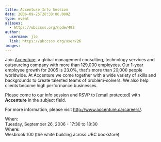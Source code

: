 ```yaml
---
title: Accenture Info Session 
date: 2006-09-25T20:30:00.000Z
type: event
aliases:
  - https://ubccsss.org/node/492
author:
  username: jlo
  link: https://ubccsss.org/user/26
images:
---
```


<div class="field field-name-body field-type-text-with-summary field-label-hidden"><div class="field-items"><div class="field-item even"><p>Join <a href="http://www.accenture.ca">Accenture</a>, a global management consulting, technology services and outsourcing company with more than 129,000 employees.  Our 1-year employee growth for 2005 is 23.0%, that&apos;s more than 20,000 people worldwide.  At Accenture we come together with a wide variety of skills and backgrounds to create talented teams of problem-solvers.  We also help clients become high performance businesses.</p>
<p>Please come to our info session and RSVP to <a href="/cdn-cgi/l/email-protection#2a494b584f4f5804594f585c43494f596a5f484904494b"><span class="__cf_email__" data-cfemail="701311021515025e0315020619131503300512135e1311">[email&#xA0;protected]</span></a> with <strong>Accenture</strong> in the subject field.</p>
<p>For more information, please visit <a href="http://www.accenture.ca/careers/">http://www.accenture.ca/careers/</a>.</p>
</div></div></div><div class="field field-name-field-dates field-type-datetime field-label-above"><div class="field-label">When:&#xA0;</div><div class="field-items"><div class="field-item even"><span class="date-display-single">Tuesday, September 26, 2006 - <span class="date-display-range"><span class="date-display-start">17:30</span> to <span class="date-display-end">18:30</span></span></span></div></div></div><div class="field field-name-field-location field-type-text field-label-above"><div class="field-label">Where:&#xA0;</div><div class="field-items"><div class="field-item even">Wesbrook 100 (the white building across UBC bookstore)</div></div></div>    <footer>
          </footer>